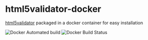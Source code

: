 # html5validator-docker

[html5validator](https://pypi.org/project/html5validator/#description) packaged in a docker container for easy installation

![Docker Automated build](https://img.shields.io/docker/automated/stratdat/html5validator.svg?link=link=https://hub.docker.com/r/stratdat/html5validator/builds/)
![Docker Build Status](https://img.shields.io/docker/build/stratdat/html5validator.svg)
